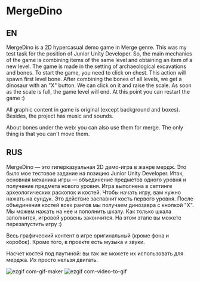 # MergeDino
## EN
MergeDino is a 2D hypercasual demo game in Merge genre. This was my test task for the position of Junior Unity Developer. 
So, the main mechanics of the game is combining items of the same level and obtaining an item of a new level. 
The game is made in the setting of archaeological excavations and bones. To start the game, you need to click on chest. This action will spawn first level bone. After combining the bones of all levels, we get a dinosaur with an "X" button.
We can click on it and raise the scale. As soon as the scale is full, the game level will end. At this point you can restart the game :)

All graphic content in game is original (except background and boxes). Besides, the project has music and sounds.

About bones under the web: you can also use them for merge. The only thing is that you can't move them.

## RUS

MergeDino — это гиперказуальная 2D демо-игра в жанре мердж. Это было мое тестовое задание на позицию Junior Unity Developer.
Итак, основная механика игры — объединение предметов одного уровня и получение предмета нового уровня.
Игра выполнена в сеттинге археологических раскопок и костей. Чтобы начать игру, вам нужно нажать на сундук. Это действие заспавнит кость первого уровня. После
объединения костей всех рангов мы получаем динозавра с кнопкой "Х".
Мы можем нажать на нее и пополнить шкалу. Как только шкала заполнится, игровой уровень закончится. На этом этапе вы можете перезапустить игру :)

Весь графический контент в игре оригинальный (кроме фона и коробок). Кроме того, в проекте есть музыка и звуки.

Насчет костей под паутиной: вы так же можете их использовать для мерджа. Их просто нельзя двигать.


![ezgif com-gif-maker](https://user-images.githubusercontent.com/71431806/219102677-2beddbc5-4158-44a1-a497-693eb52b0534.gif)
![ezgif com-video-to-gif](https://user-images.githubusercontent.com/71431806/219102694-311567d5-01ad-4acb-95b8-b647844413d9.gif)
